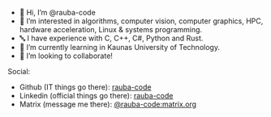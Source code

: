 - 👋 Hi, I’m @rauba-code
- 👀 I’m interested in algorithms, computer vision, computer graphics, HPC, hardware acceleration, Linux & systems programming.
- 🔤 I have experience with C, C++, C#, Python and Rust.
- 🌱 I’m currently learning in Kaunas University of Technology.
- 💞️ I’m looking to collaborate! 

Social:
- Github (IT things go there): [rauba-code](https://github.com/rauba-code)
- Linkedin (official things go there): [rauba-code](https://linkedin.com/in/rauba-code)
- Matrix (message me there): [@rauba-code:matrix.org](https://matrix.to/#/@rauba-code:matrix.org)

